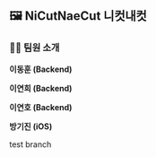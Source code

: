 
## 🖼️ NiCutNaeCut 니컷내컷



### 🧑👩 팀원 소개

**이동훈 (Backend)**

**이연희 (Backend)**

**이연호 (Backend)**

**방기진 (iOS)**

test branch
